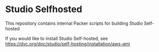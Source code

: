 # Studio Selfhosted

This repository contains internal Packer scripts for building Studio Self-hosted

If you would like to install Studio Self-hosted, see https://dvc.org/doc/studio/self-hosting/installation/aws-ami
